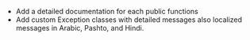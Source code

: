 - Add a detailed documentation for each public functions
- Add custom Exception classes with detailed messages also localized messages in Arabic, Pashto, and
  Hindi.